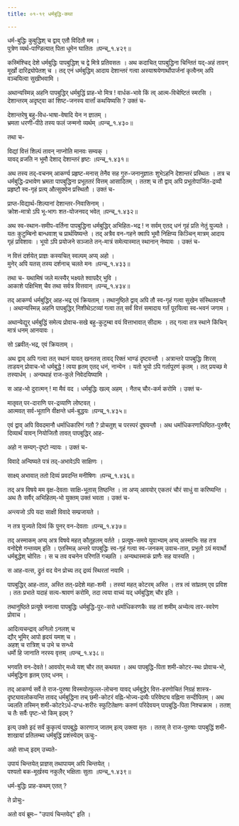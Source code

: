 ```yaml
---
title: ०१-१९ धर्मबुद्धि-कथा

---
```

धर्म-बुद्धिः कुबुद्धिश् च द्वाव् एतौ विदितौ मम ।  
पुत्रेण व्यर्थ-पाण्डित्यात् पिता धूमेन घातितः ॥पन्च्_१.४२९॥


कस्मिंश्चिद् देशे धर्मबुद्धिः पापबुद्धिश् च द्वे मित्रे प्रतिवसतः । अथ कदाचित् पापबुद्धिना चिन्तितं यद्-अहं तावन् मूर्खो दारिद्र्योपेतश् च । तद् एनं धर्मबुद्धिम् आदाय देशान्तरं गत्वा अस्याश्रयेणार्थोपार्जनां कृत्वैनम् अपि वञ्चयित्वा सुखीभवामि ।	 

अथान्यस्मिन्न् अहनि पापबुद्धिर् धर्मबुद्धिं प्राह-भो मित्र ! वार्धक-भावे किं त्व् आत्म-विचेष्टितं स्मरसि । देशान्तरम् अदृष्ट्वा कां शिष्ट-जनस्य वार्त्तां कथयिष्यसि ? उक्तं च-

देशान्तरेषु बहु-विध-भाषा-वेषादि येन न ज्ञातम् ।	 
भ्रमता धरणी-पीठे तस्य फलं जन्मनो व्यर्थम् ॥पन्च्_१.४३०॥	  

तथा च-

विद्यां वित्तं शिल्पं तावन् नाप्नोति मानवः सम्यक् ।	 
यावद् व्रजति न भूमौ देशाद् देशान्तरं हृष्टः ॥पन्च्_१.४३१॥	 

अथ तस्य तद्-वचनम् आकर्ण्य प्रहृष्ट-मनास् तेनैव सह गुरु-जनानुज्ञातः शुभेऽहनि देशान्तरं प्रस्थितः । तत्र च धर्मबुद्धि-प्रभावेण भ्रमता पापबुद्धिना प्रभूततरं वित्तम् आसादितम् । ततश् च तौ द्वाव् अपि प्रभूतोपार्जित-द्रव्यौ प्रहृष्टौ स्व-गृहं प्रत्य् औत्सुक्येन प्रस्थितौ । उक्तं च-	 

प्राप्त-विद्यार्थ-शिल्पानां देशान्तर-निवासिनाम् ।	 
क्रोश-मात्रो ऽपि भू-भागः शत-योजनवद् भवेत् ॥पन्च्_१.४३२॥	 

अथ स्व-स्थान-समीप-वर्तिना पापबुद्धिना धर्मबुद्धिर् अभिहितः-भद्र ! न सर्वम् एतद् धनं गृहं प्रति नेतुं युज्यते । यतः कुटुम्बिनो बान्धवाश् च प्रार्थयिष्यन्ते । तद् अत्रैव वन-गहने क्वापि भूमौ निक्षिप्य किञ्चिन् मात्रम् आदाय गृहं प्रविशावः । भूयो ऽपि प्रयोजने सञ्जाते तन्-मात्रं समेत्यास्मात् स्थानान् नेष्यावः । उक्तं च-

न वित्तं दर्शयेत् प्राज्ञः कस्यचित् स्वल्पम् अप्य् अहो ।	 
मुनेर् अपि यतस् तस्य दर्शनाच् चलते मनः ॥पन्च्_१.४३३॥	 

तथा च-
यथामिषं जले मत्स्यैर् भक्ष्यते श्वापदैर् भुवि ।	 
आकाशे पक्षिभिश् चैव तथा सर्वत्र वित्तवान् ॥पन्च्_१.४३४॥	 

तद् आकर्ण्य धर्मबुद्धिर् आह-भद्र एवं क्रियताम् । तथानुष्ठिते द्वाव् अपि तौ स्व-गृहं गत्वा सुखेन संस्थितवन्तौ । अथान्यस्मिन्न् अहनि पापबुद्धिर् निशीथेऽटव्यां गत्वा तत् सर्वं वित्तं समादाय गर्तं पूरयित्वा स्व-भवनं जगाम ।	 

अथान्येद्युर् धर्मबुद्धिं समेत्य प्रोवाच-सखे बहु-कुटुम्बा वयं वित्ताभावात् सीदामः । तद् गत्वा तत्र स्थाने किंचिन् मात्रं धनम् आनयावः ।	  

सो ऽब्रवीत्-भद्र, एवं क्रियताम् ।	  

अथ द्वाव् अपि गत्वा तत् स्थानं यावत् खनतस् तावद् रिक्तं भाण्डं दृष्टवन्तौ । अत्रान्तरे पापबुद्धिः शिरस् ताडयन् प्रोवाच-भो धर्मबुद्धे ! त्वया हृतम् एतद् धनं, नान्येन । यतो भूयो ऽपि गर्तापूरणं कृतम् । तत् प्रयच्छ मे तस्यार्धम् । अन्यथाहं राज-कुले निवेदयिष्यामि ।	 

स आह-भो दुरात्मन् ! मा मैवं वद । धर्मबुद्धिः खल्व् अहम् । नैतच् चौर-कर्म करोमि । उक्तं च-

मातृवत् पर-दाराणि पर-द्रव्याणि लोष्टवत् ।	 
आत्मवत् सर्व-भूतानि वीक्षन्ते धर्म-बुद्धयः ॥पन्च्_१.४३५॥	 

एवं द्वाव् अपि विवदमानौ धर्माधिकारिणं गतौ ? प्रोचतुश् च परस्परं दूषयन्तौ । अथ धर्माधिकरणाधिष्ठित-पुरुषैर् दिव्यार्थं यावन् नियोजितौ तावत् पापबुद्धिर् आह-

अहो न सम्यग्-दृष्टो न्यायः । उक्तं च-	 

विवादे अन्विष्यते पत्रं तद्-अभावेऽपि साक्षिणः ।	 

साक्ष्य् अभावात् ततो दिव्यं प्रवदन्ति मनीषिणः ॥पन्च्_१.४३६॥	 

तद् अत्र विषये मम वृक्ष-देवताः साक्षि-भूतास् तिष्ठन्ति । ता अप्य् आवयोर् एकतरं चौरं साधुं वा करिष्यन्ति । अथ तैः सर्वैर् अभिहितम्-भो युक्तम् उक्तं भवता । उक्तं च-	 

अन्त्यजो ऽपि यदा साक्षी विवादे सम्प्रजायते ।

न तत्र युज्यते दिव्यं किं पुनर् वन-देवताः ॥पन्च्_१.४३७॥	 

तद् अस्माकम् अप्य् अत्र विषये महत् कौतूहलम् वर्तते । प्रत्यूष-समये युवाभ्याम् अप्य् अस्माभिः सह तत्र वनोद्देशे गन्तव्यम् इति । एतस्मिन्न् अन्तरे पापबुद्धिः स्व-गृहं गत्वा स्व-जनकम् उवाच-तात, प्रभूतो ऽयं मयार्थो धर्मबुद्धेश् चोरितः । स च तव वचनेन परिणतिं गच्छति । अन्यथास्माकं प्राणैः सह यास्यति ।

स आह-वत्स, द्रुतं वद येन प्रोच्य तद् द्रव्यं स्थिरतां नयामि ।

पापबुद्धिर् आह-तात, अस्ति तत्-प्रदेशे महा-शमी । तस्यां महत् कोटरम् अस्ति । तत्र त्वं सांप्रतम् एव प्रविश । ततः प्रभाते यदाहं सत्य-श्रावणं करोमि, तदा त्वया वाच्यं यद् धर्मबुद्धिश् चौर इति ।	 

तथानुष्ठिते प्रत्यूषे स्नात्वा पापबुद्धिः धर्मबुद्धि-पुरः-सरो धर्माधिकरणकैः सह तां शमीम् अभ्येत्य तार-स्वरेण प्रोवाच ।	 

आदित्यचन्द्राव् अनिलो ऽनलश् च	  
द्यौर् भूमिर् आपो हृदयं यमश् च ।  
अहश् च रात्रिश् च उभे च सन्ध्ये	 
धर्मो हि जानाति नरस्य वृत्तम् ॥पन्च्_१.४३८॥	 

भगवति वन-देवते ! आवयोर् मध्ये यश् चौर तत् कथयत ।
अथ पापबुद्धि-पिता शमी-कोटर-स्थः प्रोवाच-भो, धर्मबुद्धिना हृतम् एतद् धनम् ।	 

तद् आकर्ण्य सर्वे ते राज-पुरुषा विस्मयोत्फुल्ल-लोचना यावद् धर्मबुद्धेर् वित्त-हरणोचितं निग्रहं शास्त्र-दृष्ट्यावलोकयन्ति तावद् धर्मबुद्धिना तच् छमी-कोटरं वह्नि-भोज्य-द्रव्यैः परिवेष्ट्य वह्निना सन्दीपितम् । अथ ज्वलति तस्मिन् शमी-कोटरेऽर्ध-दग्ध-शरीरः स्फुटितेक्षणः करुणं परिदेवयन् पापबुद्धि-पिता निश्चक्राम । ततश् च तैः सर्वैः पृष्टः-भो किम् इदम् ?	 

इत्य् उक्ते इदं सर्वं कुकृत्यं पापबुद्धेः कारणाज् जातम् इत्य् उक्त्वा मृतः । ततस् ते राज-पुरुषाः पापबुद्धिं शमी-शाखायां प्रतिलम्ब्य धर्मबुद्धिं प्रशंस्येदम् ऊचुः-

अहो साध्व् इदम् उच्यते-	 

उपायं चिन्तयेत् प्राज्ञस् तथापायम् अपि चिन्तयेत् ।	 
पश्यतो बक-मूर्खस्य नकुलैर् भक्षिताः सुताः ॥पन्च्_१.४३९॥	 

धर्म-बुद्धिः प्राह-कथम् एतत् ?

ते प्रोचुः-  

<div class="js_include" includetitle="true" newlevelforh1="3" unfilled url="../01-20_kriShNasarpakathA/"></div>

अतो वयं ब्रूमः– "उपायं चिन्तयेद्" इति ।  